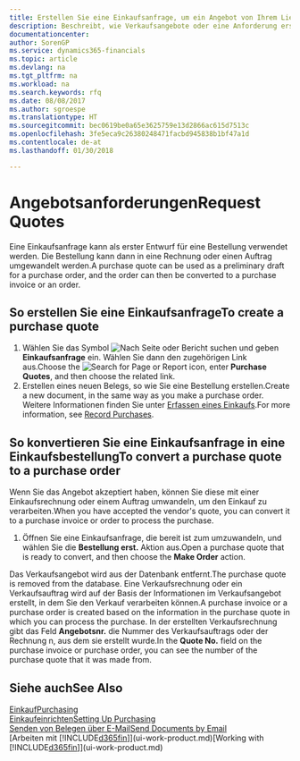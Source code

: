 ```yaml
---
title: Erstellen Sie eine Einkaufsanfrage, um ein Angebot von Ihrem Lieferanten anzufordern | Microsoft Docs
description: Beschreibt, wie Verkaufsangebote oder eine Anforderung erstellt wird, um Ihr Angebot zu erfassen, um unter bestimmten Bedingungen einem Kunden zu verkaufen.
documentationcenter: 
author: SorenGP
ms.service: dynamics365-financials
ms.topic: article
ms.devlang: na
ms.tgt_pltfrm: na
ms.workload: na
ms.search.keywords: rfq
ms.date: 08/08/2017
ms.author: sgroespe
ms.translationtype: HT
ms.sourcegitcommit: bec0619be0a65e3625759e13d2866ac615d7513c
ms.openlocfilehash: 3fe5eca9c26380248471facbd945838b1bf47a1d
ms.contentlocale: de-at
ms.lasthandoff: 01/30/2018

---
```

# <a name="request-quotes"></a><span data-ttu-id="fcc50-103">Angebotsanforderungen</span><span class="sxs-lookup"><span data-stu-id="fcc50-103">Request Quotes</span></span>
<span data-ttu-id="fcc50-104">Eine Einkaufsanfrage kann als erster Entwurf für eine Bestellung verwendet werden. Die Bestellung kann dann in eine Rechnung oder einen Auftrag umgewandelt werden.</span><span class="sxs-lookup"><span data-stu-id="fcc50-104">A purchase quote can be used as a preliminary draft for a purchase order, and the order can then be converted to a purchase invoice or an order.</span></span>


## <a name="to-create-a-purchase-quote"></a><span data-ttu-id="fcc50-105">So erstellen Sie eine Einkaufsanfrage</span><span class="sxs-lookup"><span data-stu-id="fcc50-105">To create a purchase quote</span></span>
1. <span data-ttu-id="fcc50-106">Wählen Sie das Symbol ![Nach Seite oder Bericht suchen](media/ui-search/search_small.png "Nach Seite oder Bericht suchen") und geben **Einkaufsanfrage** ein. Wählen Sie dann den zugehörigen Link aus.</span><span class="sxs-lookup"><span data-stu-id="fcc50-106">Choose the ![Search for Page or Report](media/ui-search/search_small.png "Search for Page or Report icon") icon, enter **Purchase Quotes**, and then choose the related link.</span></span>
2. <span data-ttu-id="fcc50-107">Erstellen eines neuen Belegs, so wie Sie eine Bestellung erstellen.</span><span class="sxs-lookup"><span data-stu-id="fcc50-107">Create a new document, in the same way as you make a purchase order.</span></span> <span data-ttu-id="fcc50-108">Weitere Informationen finden Sie unter [Erfassen eines Einkaufs](purchasing-how-record-purchases.md).</span><span class="sxs-lookup"><span data-stu-id="fcc50-108">For more information, see [Record Purchases](purchasing-how-record-purchases.md).</span></span>

## <a name="to-convert-a-purchase-quote-to-a-purchase-order"></a><span data-ttu-id="fcc50-109">So konvertieren Sie eine Einkaufsanfrage in eine Einkaufsbestellung</span><span class="sxs-lookup"><span data-stu-id="fcc50-109">To convert a purchase quote to a purchase order</span></span>
<span data-ttu-id="fcc50-110">Wenn Sie das Angebot akzeptiert haben, können Sie diese mit einer Einkaufsrechnung oder einem Auftrag umwandeln, um den Einkauf zu verarbeiten.</span><span class="sxs-lookup"><span data-stu-id="fcc50-110">When you have accepted the vendor's quote, you can convert it to a purchase invoice or order to process the purchase.</span></span>

1. <span data-ttu-id="fcc50-111">Öffnen Sie eine Einkaufsanfrage, die bereit ist zum umzuwandeln, und wählen Sie die **Bestellung erst.** Aktion aus.</span><span class="sxs-lookup"><span data-stu-id="fcc50-111">Open a purchase quote that is ready to convert, and then choose the **Make Order** action.</span></span>

<span data-ttu-id="fcc50-112">Das Verkaufsangebot wird aus der Datenbank entfernt.</span><span class="sxs-lookup"><span data-stu-id="fcc50-112">The purchase quote is removed from the database.</span></span> <span data-ttu-id="fcc50-113">Eine Verkaufsrechnung oder ein Verkaufsauftrag wird auf der Basis der Informationen im Verkaufsangebot erstellt, in dem Sie den Verkauf verarbeiten können.</span><span class="sxs-lookup"><span data-stu-id="fcc50-113">A purchase invoice or a purchase order is created based on the information in the purchase quote in which you can process the purchase.</span></span> <span data-ttu-id="fcc50-114">In der erstellten Verkaufsrechnung gibt das Feld **Angebotsnr.** die Nummer des Verkaufsauftrags oder der Rechnung  n, aus dem sie erstellt wurde.</span><span class="sxs-lookup"><span data-stu-id="fcc50-114">In the **Quote No.** field on the purchase invoice or purchase order, you can see the number of the purchase quote that it was made from.</span></span>

## <a name="see-also"></a><span data-ttu-id="fcc50-115">Siehe auch</span><span class="sxs-lookup"><span data-stu-id="fcc50-115">See Also</span></span>
[<span data-ttu-id="fcc50-116">Einkauf</span><span class="sxs-lookup"><span data-stu-id="fcc50-116">Purchasing</span></span>](purchasing-manage-purchasing.md)  
[<span data-ttu-id="fcc50-117">Einkaufeinrichten</span><span class="sxs-lookup"><span data-stu-id="fcc50-117">Setting Up Purchasing</span></span>](purchasing-setup-purchasing.md)  
[<span data-ttu-id="fcc50-118">Senden von Belegen über E-Mail</span><span class="sxs-lookup"><span data-stu-id="fcc50-118">Send Documents by Email</span></span>](ui-how-send-documents-email.md)  
<span data-ttu-id="fcc50-119">[Arbeiten mit [!INCLUDE[d365fin](includes/d365fin_md.md)]](ui-work-product.md)</span><span class="sxs-lookup"><span data-stu-id="fcc50-119">[Working with [!INCLUDE[d365fin](includes/d365fin_md.md)]](ui-work-product.md)</span></span>

